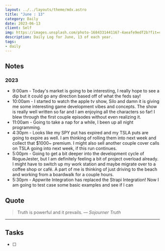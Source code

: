 ```yaml
---
layout: ../../layouts/theme/mdx.astro
title: "June : 13"
category: Daily
date: 2023-06-13
client: Self
img: https://images.unsplash.com/photo-1684331441167-4aeafe9edf2b?fit=crop&q=85&w=1400&h=700
description: Daily Log for June, 13 of each year.
tags:
- daily
---
```


## Notes

### 2023
- 9:00am - Today's market is going to be interesting, I really hope to see a dip but it could go any direction based off of what the feds say!
- 10:00am - I started to watch the apple tv show, Silo and damn it is giving me some interesting game development vibes and concepts. The show is really well written so far and I am enjoying all the characters so far! I blew through the first couple episodes without even realizing it.
- 11:00am - Going to take a nap for a while, I been up all night programming.
- 4:30pm - Looks like my SPY put has expired and my TSLA puts are going to expire as well. I am thinking of rolling them into next week and collect that $1000~ premium. I might also sell another couple cover calls on TSLA going into next week, if this run continues.
- 5:00pm - Going to get a bit deeper into the development cycle of RogueJester, but I am definitely feeling a bit of project overload already. I might have to switch up my work station and maybe migrate over to a coffee shop or café. A part of me is thinking of just driving to the beach and working from a boardwalk for a couple hours. 
- 5:30pm - Appwrite Integration has replaced the Strapi Integration! Now I am going to test case some basic examples and see if I can 

## Quote

> Truth is powerful and it prevails.
> — <cite>Sojourner Truth</cite>

---

## Tasks

- [ ]
